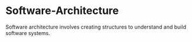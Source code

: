 # Software-Architecture
Software architecture involves creating structures to understand and build software systems.
